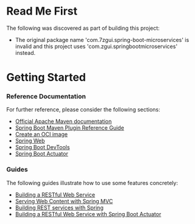 # Read Me First
The following was discovered as part of building this project:

* The original package name 'com.7zgui.spring-boot-microservices' is invalid and this project uses 'com.zgui.springbootmicroservices' instead.

# Getting Started

### Reference Documentation
For further reference, please consider the following sections:

* [Official Apache Maven documentation](https://maven.apache.org/guides/index.html)
* [Spring Boot Maven Plugin Reference Guide](https://docs.spring.io/spring-boot/docs/2.7.4-SNAPSHOT/maven-plugin/reference/html/)
* [Create an OCI image](https://docs.spring.io/spring-boot/docs/2.7.4-SNAPSHOT/maven-plugin/reference/html/#build-image)
* [Spring Web](https://docs.spring.io/spring-boot/docs/2.7.4-SNAPSHOT/reference/htmlsingle/#web)
* [Spring Boot DevTools](https://docs.spring.io/spring-boot/docs/2.7.4-SNAPSHOT/reference/htmlsingle/#using.devtools)
* [Spring Boot Actuator](https://docs.spring.io/spring-boot/docs/2.7.4-SNAPSHOT/reference/htmlsingle/#actuator)

### Guides
The following guides illustrate how to use some features concretely:

* [Building a RESTful Web Service](https://spring.io/guides/gs/rest-service/)
* [Serving Web Content with Spring MVC](https://spring.io/guides/gs/serving-web-content/)
* [Building REST services with Spring](https://spring.io/guides/tutorials/rest/)
* [Building a RESTful Web Service with Spring Boot Actuator](https://spring.io/guides/gs/actuator-service/)

